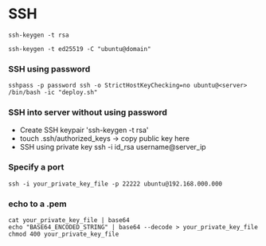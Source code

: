 # SSH

```
ssh-keygen -t rsa
```

```
ssh-keygen -t ed25519 -C "ubuntu@domain"
```

### SSH using password

```
sshpass -p password ssh -o StrictHostKeyChecking=no ubuntu@<server> /bin/bash -ic "deploy.sh"
```

### SSH into server without using password

- Create SSH keypair 'ssh-keygen -t rsa'
- touch .ssh/authorized_keys -> copy public key here
- SSH using private key ssh -i id_rsa username@server_ip


### Specify a port 

```
ssh -i your_private_key_file -p 22222 ubuntu@192.168.000.000
```

### echo to a .pem 

```
cat your_private_key_file | base64
echo "BASE64_ENCODED_STRING" | base64 --decode > your_private_key_file
chmod 400 your_private_key_file
```

